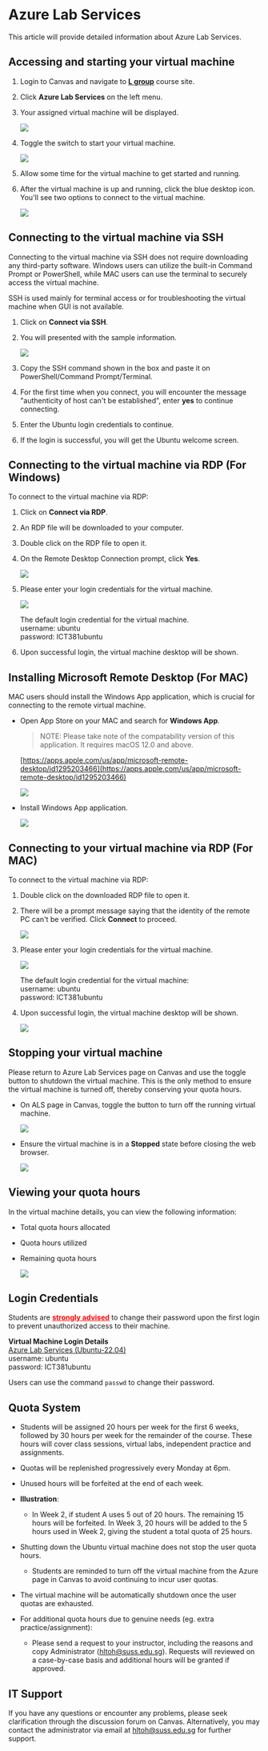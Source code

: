# Azure Lab Services

This article will provide detailed information about Azure Lab Services.

## Accessing and starting your virtual machine

1. Login to Canvas and navigate to [**L group**](https://canvas.suss.edu.sg/courses/83725) course site.

2. Click **Azure Lab Services** on the left menu.

3. Your assigned virtual machine will be displayed.

   ![](images/als/step1c.png)

4. Toggle the switch to start your virtual machine.

   ![](images/als/step1d.png)

5. Allow some time for the virtual machine to get started and running.

6. After the virtual machine is up and running, click the blue desktop icon. You'll see two options to connect to the virtual machine.

   ![](images/als/step1f.png)


## Connecting to the virtual machine via SSH

Connecting to the virtual machine via SSH does not require downloading any third-party software. Windows users can utilize the built-in Command Prompt or PowerShell, while MAC users can use the terminal to securely access the virtual machine.

SSH is used mainly for terminal access or for troubleshooting the virtual machine when GUI is not available.

1. Click on **Connect via SSH**.

2. You will presented with the sample information.

   ![](images/als/step2b.png)

3. Copy the SSH command shown in the box and paste it on PowerShell/Command Prompt/Terminal.

4. For the first time when you connect, you will encounter the message "authenticity of host can't be established", enter **yes** to continue connecting.

5. Enter the Ubuntu login credentials to continue.

6. If the login is successful, you will get the Ubuntu welcome screen.

## Connecting to the virtual machine via RDP (For Windows)

To connect to the virtual machine via RDP:

1. Click on **Connect via RDP**.

2. An RDP file will be downloaded to your computer.

3. Double click on the RDP file to open it.

4. On the Remote Desktop Connection prompt, click **Yes**.

   ![](images/als/step3d.png)

5. Please enter your login credentials for the virtual machine.

   ![](images/als/step3e.png)
   
   The default login credential for the virtual machine. <br>
   username: ubuntu <br>
   password: ICT381ubuntu

6. Upon successful login, the virtual machine desktop will be shown.

## Installing Microsoft Remote Desktop (For MAC)

MAC users should install the Windows App application, which is crucial for connecting to the remote virtual machine.

* Open App Store on your MAC and search for **Windows App**.

  > NOTE: Please take note of the compatability version of this application. It requires macOS 12.0 and above.

  [https://apps.apple.com/us/app/microsoft-remote-desktop/id1295203466](https://apps.apple.com/us/app/microsoft-remote-desktop/id1295203466)

  ![](images/als/step4a.png)

* Install Windows App application.

  ![](images/als/step4b.png)

## Connecting to your virtual machine via RDP (For MAC)

To connect to the virtual machine via RDP:

1. Double click on the downloaded RDP file to open it.

2. There will be a prompt message saying that the identity of the remote PC can't be verified. Click **Connect** to proceed.

   ![](images/als/step5b.png)

3. Please enter your login credentials for the virtual machine.

   ![](images/als/step3e.png)

   The default login credential for the virtual machine: <br>
   username: ubuntu <br>
   password: ICT381ubuntu

4. Upon successful login, the virtual machine desktop will be shown.

   ![](images/als/step5d.png)

## Stopping your virtual machine

Please return to Azure Lab Services page on Canvas and use the toggle button to shutdown the virtual machine. This is the only method to ensure the virtual machine is turned off, thereby conserving your quota hours.

* On ALS page in Canvas, toggle the button to turn off the running virtual machine.

  ![](images/als/step6a.png)

* Ensure the virtual machine is in a **Stopped** state before closing the web browser.

  ![](images/als/step6b.png)


## Viewing your quota hours

In the virtual machine details, you can view the following information:

* Total quota hours allocated
* Quota hours utilized
* Remaining quota hours

    ![](images/als/step8a.png)


## Login Credentials

Students are <font color="red"><u>**strongly advised**</u></font> to change their password upon the first login to prevent unauthorized access to their machine.

**Virtual Machine Login Details** <br>
<u>Azure Lab Services (Ubuntu-22.04)</u><br>
username: ubuntu <br>
password: ICT381ubuntu

Users can use the command `passwd` to change their password.

## Quota System

* Students will be assigned 20 hours per week for the first 6 weeks, followed by 30 hours per week for the remainder of the course. These hours will cover class sessions, virtual labs, independent practice and assignments.

* Quotas will be replenished progressively every Monday at 6pm.

* Unused hours will be forfeited at the end of each week.

* **Illustration**:
    * In Week 2, if student A uses 5 out of 20 hours. The remaining 15 hours will be forfeited. In Week 3, 20 hours will be added to the 5 hours used in Week 2, giving the student a total quota of 25 hours.

* Shutting down the Ubuntu virtual machine does not stop the user quota hours.
    * Students are reminded to turn off the virtual machine from the Azure page in Canvas to avoid continuing to incur user quotas.

* The virtual machine will be automatically shutdown once the user quotas are exhausted.

* For additional quota hours due to genuine needs (eg. extra practice/assignment):
    * Please send a request to your instructor, including the reasons and copy Administrator (hltoh@suss.edu.sg). Requests will reviewed on a case-by-case basis and additional hours will be granted if approved.



## IT Support

If you have any questions or encounter any problems, please seek clarification through the discussion forum on Canvas. Alternatively, you may contact the administrator via email at hltoh@suss.edu.sg for further support.